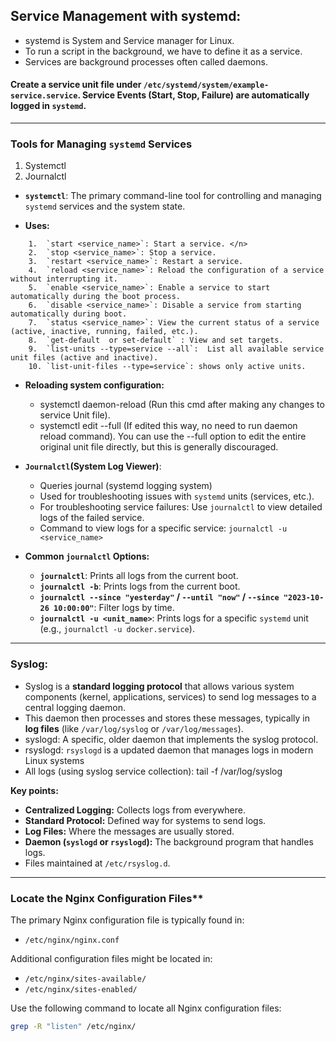 ## Service Management with systemd:
- systemd is System and Service manager for Linux.
- To run a script in the background, we have to define it as a service.
- Services are background processes often called daemons. 

#### Create a service unit file under `/etc/systemd/system/example-service.service`. Service Events (Start, Stop, Failure) are automatically logged in `systemd`.
---

### Tools for Managing `systemd` Services
1. Systemctl
2. Journalctl

* **`systemctl`**: The primary command-line tool for controlling and managing `systemd` services and the system state.

* **Uses:**
```
    1.  `start <service_name>`: Start a service. </n>
    2.  `stop <service_name>`: Stop a service.
    3.  `restart <service_name>`: Restart a service.
    4.  `reload <service_name>`: Reload the configuration of a service without interrupting it.
    5.  `enable <service_name>`: Enable a service to start automatically during the boot process.
    6.  `disable <service_name>`: Disable a service from starting automatically during boot.
    7.  `status <service_name>`: View the current status of a service (active, inactive, running, failed, etc.).
    8.  `get-default  or set-default` : View and set targets.
    9.  `list-units --type=service --all`:  List all available service unit files (active and inactive).
    10. `list-unit-files --type=service`: shows only active units.
```

 * **Reloading system configuration:**
    - systemctl daemon-reload (Run this cmd after making any changes to service Unit file).
    - systemctl edit <service-name> --full (If edited this way, no need to run daemon reload command). 
      You can use the --full option to edit the entire original unit file directly, but this is generally discouraged.

* **`Journalctl`(System Log Viewer)**: 
    * Queries journal (systemd logging system)
    * Used for troubleshooting issues with `systemd` units (services, etc.).
    * For troubleshooting service failures: Use `journalctl` to view detailed logs of the failed service.
    * Command to view logs for a specific service: `journalctl -u <service_name>`

* **Common `journalctl` Options:**
    * **`journalctl`**: Prints all logs from the current boot.
    * **`journalctl -b`**: Prints logs from the current boot.
    * **`journalctl --since "yesterday"` / `--until "now"` / `--since "2023-10-26 10:00:00"`**: Filter logs by time.
    * **`journalctl -u <unit_name>`**: Prints logs for a specific `systemd` unit (e.g., `journalctl -u docker.service`).

---
### Syslog:

- Syslog is a **standard logging protocol** that allows various system components (kernel, applications, services) to send log messages to a central logging daemon. 
- This daemon then processes and stores these messages, typically in **log files** (like `/var/log/syslog` or `/var/log/messages`).
- syslogd: A specific, older daemon that implements the syslog protocol.
- rsyslogd: `rsyslogd` is a updated daemon that manages logs in modern Linux systems
- All logs (using syslog service collection): tail -f /var/log/syslog

**Key points:**
* **Centralized Logging:** Collects logs from everywhere.
* **Standard Protocol:** Defined way for systems to send logs.
* **Log Files:** Where the messages are usually stored.
* **Daemon (`syslogd` or `rsyslogd`):** The background program that handles logs.
* Files maintained at `/etc/rsyslog.d`.

---
### Locate the Nginx Configuration Files**
The primary Nginx configuration file is typically found in:
- `/etc/nginx/nginx.conf`

Additional configuration files might be located in:
- `/etc/nginx/sites-available/`
- `/etc/nginx/sites-enabled/`

Use the following command to locate all Nginx configuration files:
```bash
grep -R "listen" /etc/nginx/
```
